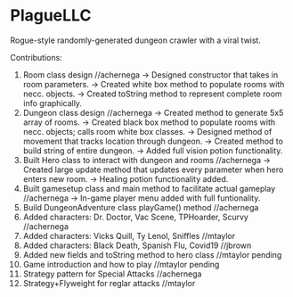 # PlagueLLC
Rogue-style randomly-generated dungeon crawler with a viral twist.

Contributions:
1. Room class design //achernega
  -> Designed constructor that takes in room parameters. 
  -> Created white box method to populate rooms with necc. objects.
  -> Created toString method to represent complete room info graphically.
2. Dungeon class design //achernega
  -> Created method to generate 5x5 array of rooms.
  -> Created black box method to populate rooms with necc. objects; calls room white box classes.
  -> Designed method of movement that tracks location through dungeon.
  -> Created method to build string of entire dungeon.
  -> Added full vision potion functionality.
3. Built Hero class to interact with dungeon and rooms //achernega
  -> Created large update method that updates every parameter when hero enters new room.
  -> Healing potion functionality added.
4. Built gamesetup class and main method to facilitate actual gameplay //achernega
  -> In-game player menu added with full funtionality.
5. Build DungeonAdventure class playGame() method //achernega
6. Added characters: Dr. Doctor, Vac Scene, TPHoarder, Scurvy //achernega
7. Added characters: Vicks Quill, Ty Lenol, Sniffles //mtaylor
8. Added characters: Black Death, Spanish Flu, Covid19 //jbrown
9. Added new fields and toString method to hero class //mtaylor pending
10. Game introduction and how to play //mtaylor pending
11. Strategy pattern for Special Attacks //achernega
12. Strategy+Flyweight for reglar attacks //mtaylor

